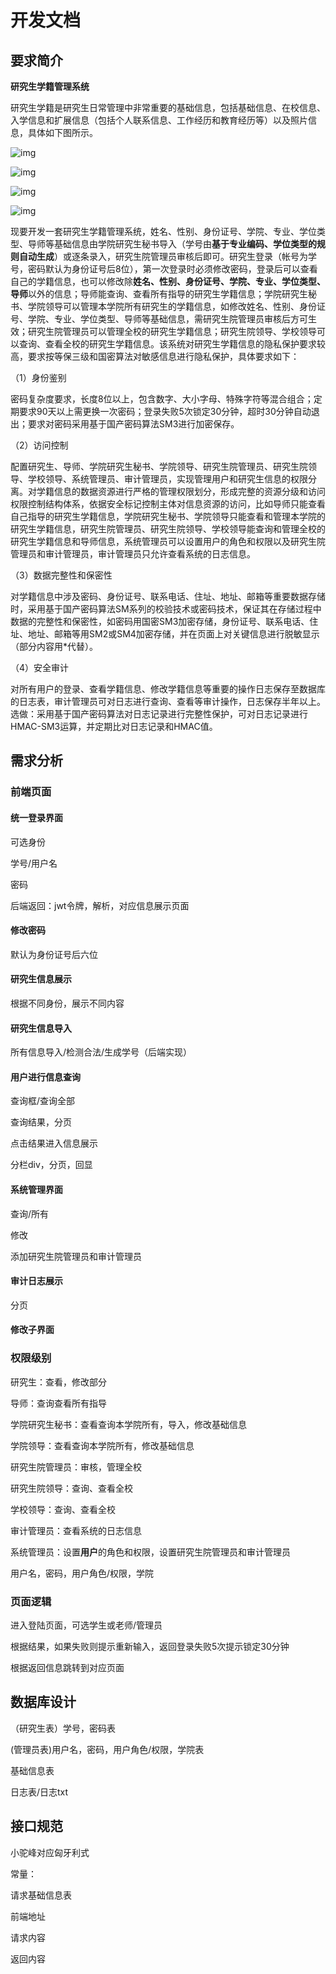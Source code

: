 # 开发文档

## 要求简介

**研究生学籍管理系统**

  研究生学籍是研究生日常管理中非常重要的基础信息，包括基础信息、在校信息、入学信息和扩展信息（包括个人联系信息、工作经历和教育经历等）以及照片信息，具体如下图所示。

![img](file:///C:\Users\151505~1\AppData\Local\Temp\ksohtml15028\wps1.jpg) 

![img](file:///C:\Users\151505~1\AppData\Local\Temp\ksohtml15028\wps2.jpg) 

![img](file:///C:\Users\151505~1\AppData\Local\Temp\ksohtml15028\wps3.jpg) 

![img](file:///C:\Users\151505~1\AppData\Local\Temp\ksohtml15028\wps4.jpg) 

  现要开发一套研究生学籍管理系统，姓名、性别、身份证号、学院、专业、学位类型、导师等基础信息由学院研究生秘书导入（学号由**基于专业编码、学位类型的规则自动生成**）或逐条录入，研究生院管理员审核后即可。研究生登录（帐号为学号，密码默认为身份证号后8位），第一次登录时必须修改密码，登录后可以查看自己的学籍信息，也可以修改除**姓名、性别、身份证号、学院、专业、学位类型、导师**以外的信息；导师能查询、查看所有指导的研究生学籍信息；学院研究生秘书、学院领导可以管理本学院所有研究生的学籍信息，如修改姓名、性别、身份证号、学院、专业、学位类型、导师等基础信息，需研究生院管理员审核后方可生效；研究生院管理员可以管理全校的研究生学籍信息；研究生院领导、学校领导可以查询、查看全校的研究生学籍信息。该系统对研究生学籍信息的隐私保护要求较高，要求按等保三级和国密算法对敏感信息进行隐私保护，具体要求如下：

（1）身份鉴别

密码复杂度要求，长度8位以上，包含数字、大小字母、特殊字符等混合组合；定期要求90天以上需更换一次密码；登录失败5次锁定30分钟，超时30分钟自动退出；要求对密码采用基于国产密码算法SM3进行加密保存。

（2）访问控制

配置研究生、导师、学院研究生秘书、学院领导、研究生院管理员、研究生院领导、学校领导、系统管理员、审计管理员，实现管理用户和研究生信息的权限分离。对学籍信息的数据资源进行严格的管理权限划分，形成完整的资源分级和访问权限控制结构体系，依据安全标记控制主体对信息资源的访问，比如导师只能查看自己指导的研究生学籍信息，学院研究生秘书、学院领导只能查看和管理本学院的研究生学籍信息，研究生院管理员、研究生院领导、学校领导能查询和管理全校的研究生学籍信息和导师信息，系统管理员可以设置用户的角色和权限以及研究生院管理员和审计管理员，审计管理员只允许查看系统的日志信息。

（3）数据完整性和保密性

对学籍信息中涉及密码、身份证号、联系电话、住址、地址、邮箱等重要数据存储时，采用基于国产密码算法SM系列的校验技术或密码技术，保证其在存储过程中数据的完整性和保密性，如密码用国密SM3加密存储，身份证号、联系电话、住址、地址、邮箱等用SM2或SM4加密存储，并在页面上对关键信息进行脱敏显示（部分内容用*代替）。

（4）安全审计

对所有用户的登录、查看学籍信息、修改学籍信息等重要的操作日志保存至数据库的日志表，审计管理员可对日志进行查询、查看等审计操作，日志保存半年以上。选做：采用基于国产密码算法对日志记录进行完整性保护，可对日志记录进行 HMAC-SM3运算，并定期比对日志记录和HMAC值。

## 需求分析

### 前端页面

#### 统一登录界面

可选身份

学号/用户名

密码

后端返回：jwt令牌，解析，对应信息展示页面

#### 修改密码

默认为身份证号后六位

#### 研究生信息展示

根据不同身份，展示不同内容

#### 研究生信息导入

所有信息导入/检测合法/生成学号（后端实现）

#### 用户进行信息查询

查询框/查询全部

查询结果，分页

点击结果进入信息展示

分栏div，分页，回显

#### 系统管理界面

查询/所有

修改

添加研究生院管理员和审计管理员

#### 审计日志展示

分页

#### 修改子界面



### 权限级别

研究生：查看，修改部分



导师：查询查看所有指导

学院研究生秘书：查看查询本学院所有，导入，修改基础信息

学院领导：查看查询本学院所有，修改基础信息

研究生院管理员：审核，管理全校

研究生院领导：查询、查看全校

学校领导：查询、查看全校



审计管理员：查看系统的日志信息





系统管理员：设置**用户**的角色和权限，设置研究生院管理员和审计管理员

用户名，密码，用户角色/权限，学院

### 页面逻辑

进入登陆页面，可选学生或老师/管理员

根据结果，如果失败则提示重新输入，返回登录失败5次提示锁定30分钟

根据返回信息跳转到对应页面



## 数据库设计

（研究生表）学号，密码表

(管理员表)用户名，密码，用户角色/权限，学院表

基础信息表

日志表/日志txt



## 接口规范

小驼峰对应匈牙利式

常量：

请求基础信息表

前端地址

请求内容

返回内容

